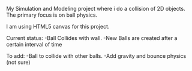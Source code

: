 My Simulation and Modeling project where i do a collision of 2D objects. The primary focus is on ball physics.

I am using HTML5 canvas for this project.

Current status:
-Ball Collides with wall.
-New Balls are created after a certain interval of time

To add:
-Ball to collide with other balls.
-Add gravity and bounce physics (not sure)

